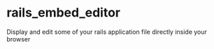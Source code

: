 rails_embed_editor
==================

Display and edit some of your rails application file directly inside your browser
